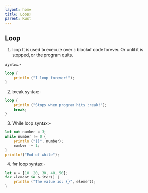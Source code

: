 ```yaml
---
layout: home
title: Loops
parent: Rust
---
```


## Loop

1. loop It is used to execute over a blockof code forever. Or until it is stopped, or the program quits.

syntax:-
```rs
loop {
    println!("I loop forever!");
}
```

2. break syntax:-
```rs
loop {
    println!("Stops when program hits break!");
    break;
}
```
    
3. While loop syntax:-
```rs
let mut number = 3;
while number != 0 {
    println!("{}", number);
    number -= 1;
}
println!("End of while");
```

4. for loop syntax:-
```rs
let a = [10, 20, 30, 40, 50];
for element in a.iter() {
    println!("The value is: {}", element);
}
```